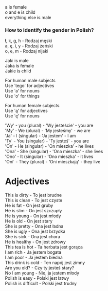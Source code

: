 a is female   
o and e is child  
everything else is male  

### How to identify the gender in Polish?  
ł, k, g, h - Rodzaj męski  
a, ę, i, y - Rodzaj żeński  
o, e, m - Rodzaj nijaki  

Jaki is male  
Jaka is female  
Jakie is child  

For human male subjects   
Use 'tego' for adjectives  
Use 'a' for nouns  
Use 'o' for things  


For human female subjects  
Use 'ą' for adjectives  
Use 'ę' for nouns  

'Wy' - you (plural) - 'Wy jesteście' - you are  
'My' - We (plural) - 'My jesteśmy' - we are  
'Ja' - I (singular) - 'Ja jestem' - I am  
'Ty' - You (singular) - 'Ty jesteś' - you are  
'On' - He (singular) - 'On mieszka' - he lives  
'Ona' - She (singular) - 'Ona mieszka' - she lives  
'Ono' - It (singular) - 'Ono mieszka' - it lives  
'Oni' - They (plural) - 'Oni mieszkają' - they live  


# Adjectives  
This is dirty - To jest brudne  
This is clean - To jest czyste  
He is fat - On jest gruby  
He is slim - On jest szczupły  
He is young - On jest młody  
He is old - On jest stary  
She is pretty - Ona jest ładna  
She is ugly - Ona jest brzydka  
She is sick - Ona jest chora  
He is healthy - On jest zdrowy  
This tea is hot - Ta herbata jest gorąca  
I am rich - Ja jestem bogata  
I am poor - Ja jestem biedna  
This drink is cold - Ten napój jest zimny  
Are you old? - Czy ty jesteś stary?  
No I am young - Nie, ja jestem młody  
Polish is easy - Polski jest łatwy  
Polish is difficult - Polski jest trudny  


